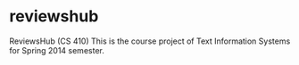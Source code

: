 reviewshub
==========

ReviewsHub (CS 410)
This is the course project of Text Information Systems for Spring 2014 semester.
